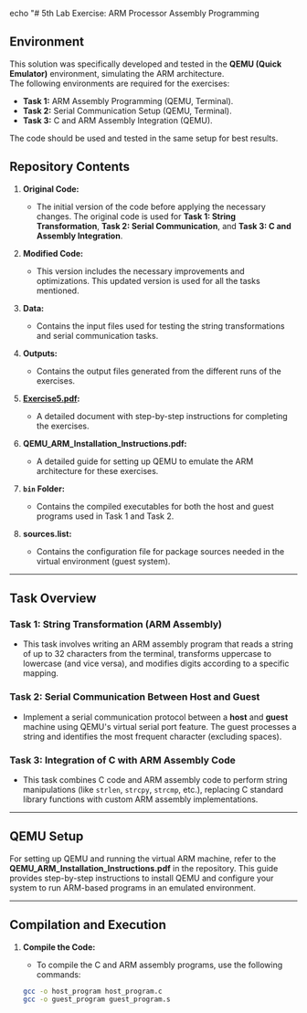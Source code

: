 echo "# 5th Lab Exercise: ARM Processor Assembly Programming

## Environment

This solution was specifically developed and tested in the **QEMU (Quick Emulator)** environment, simulating the ARM architecture.  
The following environments are required for the exercises:

- **Task 1:** ARM Assembly Programming (QEMU, Terminal).
- **Task 2:** Serial Communication Setup (QEMU, Terminal).
- **Task 3:** C and ARM Assembly Integration (QEMU).

The code should be used and tested in the same setup for best results.

## Repository Contents

1. **Original Code:**
   - The initial version of the code before applying the necessary changes. The original code is used for **Task 1: String Transformation**, **Task 2: Serial Communication**, and **Task 3: C and Assembly Integration**.

2. **Modified Code:**
   - This version includes the necessary improvements and optimizations. This updated version is used for all the tasks mentioned.

3. **Data:**
   - Contains the input files used for testing the string transformations and serial communication tasks.

4. **Outputs:**
   - Contains the output files generated from the different runs of the exercises.

5. **[Exercise5.pdf](https://github.com/yourusername/Embedded-Systems-NTUA/blob/main/lab5/Exercise5.pdf):**
   - A detailed document with step-by-step instructions for completing the exercises.

6. **QEMU_ARM_Installation_Instructions.pdf:**
   - A detailed guide for setting up QEMU to emulate the ARM architecture for these exercises.

7. **`bin` Folder:**
   - Contains the compiled executables for both the host and guest programs used in Task 1 and Task 2.

8. **sources.list:**
   - Contains the configuration file for package sources needed in the virtual environment (guest system).

---

## Task Overview

### Task 1: String Transformation (ARM Assembly)
- This task involves writing an ARM assembly program that reads a string of up to 32 characters from the terminal, transforms uppercase to lowercase (and vice versa), and modifies digits according to a specific mapping.
  
### Task 2: Serial Communication Between Host and Guest
- Implement a serial communication protocol between a **host** and **guest** machine using QEMU's virtual serial port feature. The guest processes a string and identifies the most frequent character (excluding spaces).

### Task 3: Integration of C with ARM Assembly Code
- This task combines C code and ARM assembly code to perform string manipulations (like `strlen`, `strcpy`, `strcmp`, etc.), replacing C standard library functions with custom ARM assembly implementations.

---

## QEMU Setup

For setting up QEMU and running the virtual ARM machine, refer to the **QEMU_ARM_Installation_Instructions.pdf** in the repository. This guide provides step-by-step instructions to install QEMU and configure your system to run ARM-based programs in an emulated environment.

---

## Compilation and Execution

1. **Compile the Code:**
   - To compile the C and ARM assembly programs, use the following commands:

   ```bash
   gcc -o host_program host_program.c
   gcc -o guest_program guest_program.s
